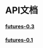# API文档

### [futures-0.3](https://rust-lang-nursery.github.io/futures-api-docs/0.3.0-alpha.10/futures/)

### [futures-0.1](https://docs.rs/futures/0.1.25/futures/)